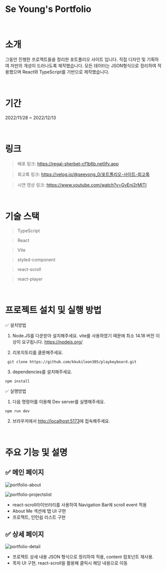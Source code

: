 # Se Young's Portfolio

<br/>

# 소개

그동안 진행한 프로젝트들을 정리한 포트폴리오 사이트 입니다.
직접 디자인 및 기획하여 저만의 개성이 드러나도록 제작했습니다.
모든 데이터는 JSON형식으로 정리하여 적용했으며 React와 TypeScript를 기반으로 제작했습니다.

<br/>

# 기간

2022/11/28 ~ 2022/12/13

<br/>

# 링크

> 배포 링크: https://regal-sherbet-cf1b6b.netlify.app

> 회고록 링크: https://velog.io/@seeyong_0/포트폴리오-사이트-회고록

> 시연 영상 링크: https://www.youtube.com/watch?v=GvEnj2rMITI

<br/>

# 기술 스택

> TypeScript

> React

> Vite

> styled-component

> react-scroll

> react-player

<br/>

# 프로젝트 설치 및 실행 방법

✅ 설치방법

1. Node.JS를 다운받아 설치해주세요. vite를 사용하였기 때문에 최소 14.18 버전 이상이 요구됩니다. https://nodejs.org/

2. 리포지토리를 클론해주세요.

```
 git clone https://github.com/kkukileon305/playkeyboard.git
```

3. dependencies를 설치해주세요.

```
npm install
```

✅ 실행방법

1. 다음 명령어를 이용해 Dev server를 실행해주세요.

```
npm run dev
```

2. 브라우저에서 <http://localhost:5173>에 접속해주세요.

<br/>

# 주요 기능 및 설명

## ✅ 메인 페이지

![portfolio-about](https://user-images.githubusercontent.com/108709932/208818003-30e47bef-6e21-4293-bac6-6f13e5d8cfd6.gif)

![portfolio-projectslist](https://user-images.githubusercontent.com/108709932/208818818-c3b88c1f-1de5-4b69-aaaa-3508d42422d4.gif)

- react-scroll라이브러리를 사용하여 Navigation Bar에 scroll event 적용
- About Me 섹션에 탭 UI 구현
- 프로젝트, 인턴쉽 리스트 구현

## ✅ 상세 페이지

![portfolio-detail](https://user-images.githubusercontent.com/108709932/208819393-593eba14-4617-49c3-968b-2b8a324e4c5a.gif)

- 프로젝트 상세 내용 JSON 형식으로 정리하여 적용, content 컴포넌트 재사용.
- 목차 UI 구현, react-scroll을 활용해 클릭시 해당 내용으로 이동
